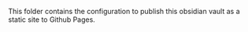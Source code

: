 This folder contains the configuration to publish this obsidian vault as a
static site to Github Pages.

